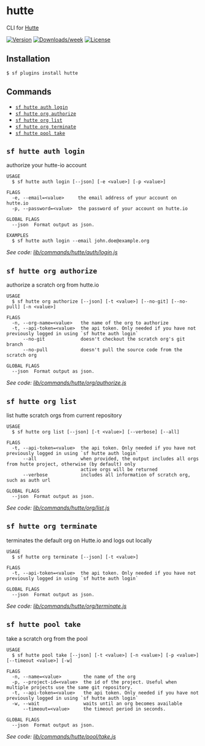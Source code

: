 # hutte

CLI for [Hutte](https://hutte.io)

[![Version](https://img.shields.io/npm/v/hutte.svg)](https://npmjs.org/package/hutte)
[![Downloads/week](https://img.shields.io/npm/dw/hutte.svg)](https://npmjs.org/package/hutte)
[![License](https://img.shields.io/npm/l/hutte.svg)](https://github.com/hutte-io/hutte-sf-plugin/blob/master/package.json)

## Installation

```sh-session
$ sf plugins install hutte
```

## Commands

<!-- commands -->
* [`sf hutte auth login`](#sf-hutte-auth-login)
* [`sf hutte org authorize`](#sf-hutte-org-authorize)
* [`sf hutte org list`](#sf-hutte-org-list)
* [`sf hutte org terminate`](#sf-hutte-org-terminate)
* [`sf hutte pool take`](#sf-hutte-pool-take)

## `sf hutte auth login`

authorize your hutte-io account

```
USAGE
  $ sf hutte auth login [--json] [-e <value>] [-p <value>]

FLAGS
  -e, --email=<value>     the email address of your account on hutte.io
  -p, --password=<value>  the password of your account on hutte.io

GLOBAL FLAGS
  --json  Format output as json.

EXAMPLES
  $ sf hutte auth login --email john.doe@example.org
```

_See code: [lib/commands/hutte/auth/login.js](https://github.com/hutte-io/hutte-sf-plugin/blob/master/src/commands/hutte/auth/login.ts)_

## `sf hutte org authorize`

authorize a scratch org from hutte.io

```
USAGE
  $ sf hutte org authorize [--json] [-t <value>] [--no-git] [--no-pull] [-n <value>]

FLAGS
  -n, --org-name=<value>   the name of the org to authorize
  -t, --api-token=<value>  the api token. Only needed if you have not previously logged in using `sf hutte auth login`
      --no-git             doesn't checkout the scratch org's git branch
      --no-pull            doesn't pull the source code from the scratch org

GLOBAL FLAGS
  --json  Format output as json.
```

_See code: [lib/commands/hutte/org/authorize.js](https://github.com/hutte-io/hutte-sf-plugin/blob/master/src/commands/hutte/org/authorize.ts)_

## `sf hutte org list`

list hutte scratch orgs from current repository

```
USAGE
  $ sf hutte org list [--json] [-t <value>] [--verbose] [--all]

FLAGS
  -t, --api-token=<value>  the api token. Only needed if you have not previously logged in using `sf hutte auth login`
      --all                when provided, the output includes all orgs from hutte project, otherwise (by default) only
                           active orgs will be returned
      --verbose            includes all information of scratch org, such as auth url

GLOBAL FLAGS
  --json  Format output as json.
```

_See code: [lib/commands/hutte/org/list.js](https://github.com/hutte-io/hutte-sf-plugin/blob/master/src/commands/hutte/org/list.ts)_

## `sf hutte org terminate`

terminates the default org on Hutte.io and logs out locally

```
USAGE
  $ sf hutte org terminate [--json] [-t <value>]

FLAGS
  -t, --api-token=<value>  the api token. Only needed if you have not previously logged in using `sf hutte auth login`

GLOBAL FLAGS
  --json  Format output as json.
```

_See code: [lib/commands/hutte/org/terminate.js](https://github.com/hutte-io/hutte-sf-plugin/blob/master/src/commands/hutte/org/terminate.ts)_

## `sf hutte pool take`

take a scratch org from the pool

```
USAGE
  $ sf hutte pool take [--json] [-t <value>] [-n <value>] [-p <value>] [--timeout <value>] [-w]

FLAGS
  -n, --name=<value>        the name of the org
  -p, --project-id=<value>  the id of the project. Useful when multiple projects use the same git repository.
  -t, --api-token=<value>   the api token. Only needed if you have not previously logged in using `sf hutte auth login`
  -w, --wait                waits until an org becomes available
      --timeout=<value>     the timeout period in seconds.

GLOBAL FLAGS
  --json  Format output as json.
```

_See code: [lib/commands/hutte/pool/take.js](https://github.com/hutte-io/hutte-sf-plugin/blob/master/src/commands/hutte/pool/take.ts)_
<!-- commandsstop -->

